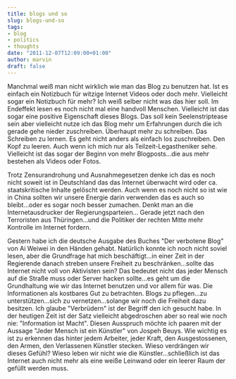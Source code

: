 ```yaml
---
title: blogs und so
slug: blogs-und-so
tags:
- blog
- politics
- thoughts
date: "2011-12-07T12:09:00+01:00"
author: marvin
draft: false
---
```

Manchmal weiß man nicht wirklich wie man das Blog zu benutzen hat. Ist
es einfach ein Notizbuch für witzige Internet Videos oder doch mehr.
Vielleicht sogar ein Notizbuch für mehr? Ich weiß selber nicht was das
hier soll. Im Endeffekt lesen es noch nicht mal eine handvoll Menschen.
Vielleicht ist das sogar eine positive Eigenschaft dieses Blogs. Das
soll kein Seelenstriptease sein aber vielleicht nutze ich das Blog mehr
um Erfahrungen durch die ich gerade gehe nieder zuschreiben. Überhaupt
mehr zu schreiben. Das Schreiben zu lernen. Es geht nicht anders als
einfach los zuschreiben. Den Kopf zu leeren. Auch wenn ich mich nur als
Teilzeit-Legastheniker sehe. Vielleicht ist das sogar der Beginn von
mehr Blogposts...die aus mehr bestehen als Videos oder Fotos.

Trotz Zensurandrohung und Ausnahmegesetzen denke ich das es noch nicht
soweit ist in Deutschland das das Internet überwacht wird oder ca.
staatskritische Inhalte gelöscht werden. Auch wenn es noch nicht so ist
wie in China sollten wir unsere Energie darin verwenden das es auch so
bleibt...oder es sogar noch besser zumachen. Denkt man an die
Internetausdrucker der Regierungsparteien... Gerade jetzt nach den
Terroristen aus Thüringen...und die Politiker der rechten Mitte mehr
Kontrolle im Internet fordern.

Gestern habe ich die deutsche Ausgabe des Buches "Der verbotene Blog"
von Ai Weiwei in den Händen gehabt. Natürlich konnte ich noch nicht
soviel lesen, aber die Grundfrage hat mich beschäftigt...in einer Zeit
in der Regierende danach streben unsere Freiheit zu beschränken...sollte
das Internet nicht voll von Aktivisten sein? Das bedeutet nicht das
jeder Mensch auf die Straße muss oder Server hacken sollte...es geht um
die Grundhaltung wie wir das Internet benutzen und vor allem für was.
Die Informationen als kostbares Gut zu betrachten. Blogs zu pflegen...zu
unterstützen...sich zu vernetzen...solange wir noch die Freiheit dazu
besitzen. Ich glaube "Verbrüdern" ist der Begriff den ich gesucht habe.
In der heutigen Zeit ist der Satz vielleicht abgedroschen aber so real
wie noch nie: "Information ist Macht". Diesen Ausspruch möchte ich
paaren mit der Aussage "Jeder Mensch ist ein Künstler" von Jospeh Beuys.
Wie wichtig es ist zu erkennen das hinter jedem Arbeiter, jeder Kraft,
den Ausgestossenen, den Armen, den Verlassenen Künstler stecken. Wieso
verdrängen wir dieses Gefühl? Wieso leben wir nicht wie die
Künstler...schließlich ist das Internet auch nicht mehr als eine weiße
Leinwand oder ein leerer Raum der gefüllt werden muss.
